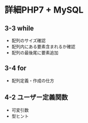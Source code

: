 # 詳細PHP7 + MySQL

## 3-3 while

- 配列のサイズ確認
- 配列内にある要素含まれるか確認
- 配列の最後尾に要素追加

## 3-4 for

- 配列定義・作成の仕方

## 4-2 ユーザー定義関数

- 可変引数
- 型ヒント
